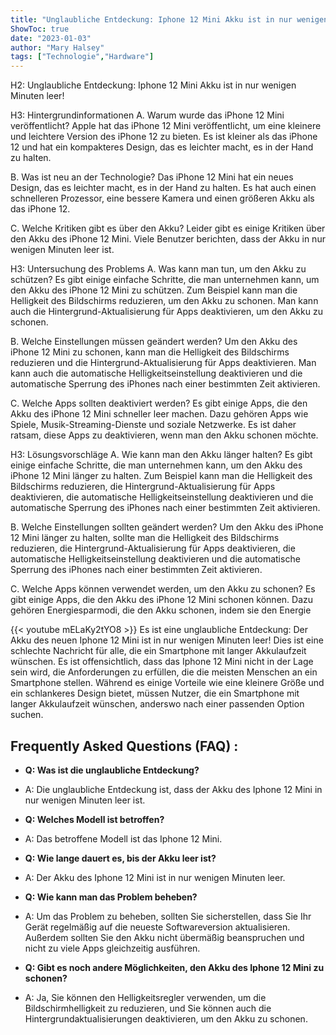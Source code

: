 ```yaml
---
title: "Unglaubliche Entdeckung: Iphone 12 Mini Akku ist in nur wenigen Minuten leer!"
ShowToc: true 
date: "2023-01-03"
author: "Mary Halsey" 
tags: ["Technologie","Hardware"]
---
```

H2: Unglaubliche Entdeckung: Iphone 12 Mini Akku ist in nur wenigen Minuten leer!

H3: Hintergrundinformationen
A. Warum wurde das iPhone 12 Mini veröffentlicht?
Apple hat das iPhone 12 Mini veröffentlicht, um eine kleinere und leichtere Version des iPhone 12 zu bieten. Es ist kleiner als das iPhone 12 und hat ein kompakteres Design, das es leichter macht, es in der Hand zu halten.

B. Was ist neu an der Technologie?
Das iPhone 12 Mini hat ein neues Design, das es leichter macht, es in der Hand zu halten. Es hat auch einen schnelleren Prozessor, eine bessere Kamera und einen größeren Akku als das iPhone 12.

C. Welche Kritiken gibt es über den Akku?
Leider gibt es einige Kritiken über den Akku des iPhone 12 Mini. Viele Benutzer berichten, dass der Akku in nur wenigen Minuten leer ist.

H3: Untersuchung des Problems
A. Was kann man tun, um den Akku zu schützen?
Es gibt einige einfache Schritte, die man unternehmen kann, um den Akku des iPhone 12 Mini zu schützen. Zum Beispiel kann man die Helligkeit des Bildschirms reduzieren, um den Akku zu schonen. Man kann auch die Hintergrund-Aktualisierung für Apps deaktivieren, um den Akku zu schonen.

B. Welche Einstellungen müssen geändert werden?
Um den Akku des iPhone 12 Mini zu schonen, kann man die Helligkeit des Bildschirms reduzieren und die Hintergrund-Aktualisierung für Apps deaktivieren. Man kann auch die automatische Helligkeitseinstellung deaktivieren und die automatische Sperrung des iPhones nach einer bestimmten Zeit aktivieren.

C. Welche Apps sollten deaktiviert werden?
Es gibt einige Apps, die den Akku des iPhone 12 Mini schneller leer machen. Dazu gehören Apps wie Spiele, Musik-Streaming-Dienste und soziale Netzwerke. Es ist daher ratsam, diese Apps zu deaktivieren, wenn man den Akku schonen möchte.

H3: Lösungsvorschläge
A. Wie kann man den Akku länger halten?
Es gibt einige einfache Schritte, die man unternehmen kann, um den Akku des iPhone 12 Mini länger zu halten. Zum Beispiel kann man die Helligkeit des Bildschirms reduzieren, die Hintergrund-Aktualisierung für Apps deaktivieren, die automatische Helligkeitseinstellung deaktivieren und die automatische Sperrung des iPhones nach einer bestimmten Zeit aktivieren.

B. Welche Einstellungen sollten geändert werden?
Um den Akku des iPhone 12 Mini länger zu halten, sollte man die Helligkeit des Bildschirms reduzieren, die Hintergrund-Aktualisierung für Apps deaktivieren, die automatische Helligkeitseinstellung deaktivieren und die automatische Sperrung des iPhones nach einer bestimmten Zeit aktivieren.

C. Welche Apps können verwendet werden, um den Akku zu schonen?
Es gibt einige Apps, die den Akku des iPhone 12 Mini schonen können. Dazu gehören Energiesparmodi, die den Akku schonen, indem sie den Energie

{{< youtube mELaKy2tYO8 >}} 
Es ist eine unglaubliche Entdeckung: Der Akku des neuen Iphone 12 Mini ist in nur wenigen Minuten leer! Dies ist eine schlechte Nachricht für alle, die ein Smartphone mit langer Akkulaufzeit wünschen. Es ist offensichtlich, dass das Iphone 12 Mini nicht in der Lage sein wird, die Anforderungen zu erfüllen, die die meisten Menschen an ein Smartphone stellen. Während es einige Vorteile wie eine kleinere Größe und ein schlankeres Design bietet, müssen Nutzer, die ein Smartphone mit langer Akkulaufzeit wünschen, anderswo nach einer passenden Option suchen.

## Frequently Asked Questions (FAQ) :
- **Q: Was ist die unglaubliche Entdeckung?**
- A: Die unglaubliche Entdeckung ist, dass der Akku des Iphone 12 Mini in nur wenigen Minuten leer ist.

- **Q: Welches Modell ist betroffen?**
- A: Das betroffene Modell ist das Iphone 12 Mini.

- **Q: Wie lange dauert es, bis der Akku leer ist?**
- A: Der Akku des Iphone 12 Mini ist in nur wenigen Minuten leer.

- **Q: Wie kann man das Problem beheben?**
- A: Um das Problem zu beheben, sollten Sie sicherstellen, dass Sie Ihr Gerät regelmäßig auf die neueste Softwareversion aktualisieren. Außerdem sollten Sie den Akku nicht übermäßig beanspruchen und nicht zu viele Apps gleichzeitig ausführen.

- **Q: Gibt es noch andere Möglichkeiten, den Akku des Iphone 12 Mini zu schonen?**
- A: Ja, Sie können den Helligkeitsregler verwenden, um die Bildschirmhelligkeit zu reduzieren, und Sie können auch die Hintergrundaktualisierungen deaktivieren, um den Akku zu schonen.


